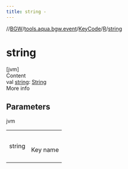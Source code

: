 ```yaml
---
title: string -
---
```

//[BGW](../../../../index.md)/[tools.aqua.bgw.event](../../index.md)/[KeyCode](../index.md)/[R](index.md)/[string](string.md)



# string  
[jvm]  
Content  
val [string](string.md): [String](https://kotlinlang.org/api/latest/jvm/stdlib/kotlin/-string/index.html)  
More info  


## Parameters  
  
jvm  
  
| | |
|---|---|
| <a name="tools.aqua.bgw.event/KeyCode.R/string/#/PointingToDeclaration/"></a>string| <a name="tools.aqua.bgw.event/KeyCode.R/string/#/PointingToDeclaration/"></a><br><br>Key name<br><br>|
  
  



